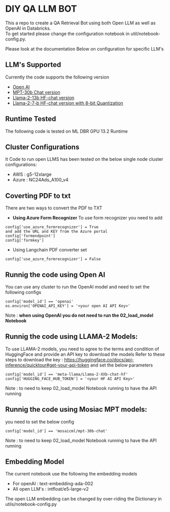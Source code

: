 # DIY QA LLM BOT
This a repo to create a QA Retrieval Bot using both Open LLM as well as OpenAI in Databricks.</br>
To get started please change the configuration notebook in util/notebook-config.py. 

Please look at the documentation Below on configuration for specific LLM's

## LLM's Supported
Currently the code supports the following version 
- [Open AI](#runnig-the-code-using-open-ai)
- [MPT-30b Chat version](#runnig-the-code-using-mosiac-mpt-models)
- [Llama-2-13b HF-chat version](#runnig-the-code-using-llama-2-models)
- [Llama-2-7-b HF-chat version with 8-bit Quantization](#runnig-the-code-using-llama-2-models)

## Runtime Tested
The following code is tested on ML DBR GPU 13.2 Runtime

## Cluster Configurations
It Code to run open LLMS has been tested on the below single node cluster configurations:
- AWS : g5-12xlarge
- Azure : NC24Ads_A100_v4

## Coverting PDF to txt
There are two ways to convert the PDF to TXT

- **Using Azure Form Recognizer**
To use form recognizer you need to add 
```
config['use_azure_formrecognizer'] = True
and add the URL and KEY from the Azure portal 
config['formendpoint'] 
config['formkey']
```
- Using Langchain PDF converter
set
```
config['use_azure_formrecognizer'] = False
```
## Runnig the code using Open AI
You can use any cluster to run the OpenAI model and need to set the following configs
```
config['model_id'] == 'openai'
os.environ['OPENAI_API_KEY'] = '<your open AI API Key>'
```
Note : **when using OpenAI you do not need to run the 02_load_model Notebook**

## Runnig the code using LLAMA-2 Models:
To use LLAMA-2 models, you need to agree to the terms and condition of HuggingFace and provide an API key to download the models
Refer to these steps to download the key : https://huggingface.co/docs/api-inference/quicktour#get-your-api-token and set the below parameters
```
config['model_id'] == 'meta-llama/Llama-2-XXb-chat-hf'
config['HUGGING_FACE_HUB_TOKEN'] = '<your HF AI API Key>'
```
Note : to need to keep 02_load_model Notebook running to have the API running


## Runnig the code using Mosiac MPT models:
you need to set the below config
```
config['model_id'] == 'mosaicml/mpt-30b-chat'
```
Note : to need to keep 02_load_model Notebook running to have the API running

## Embedding Model
The current notebook use the following the embedding models
- For openAI : text-embedding-ada-002
- All open LLM's : intfloat/e5-large-v2

The open LLM embedding can be changed by over-riding the Dictionary in utils/notebook-config.py
